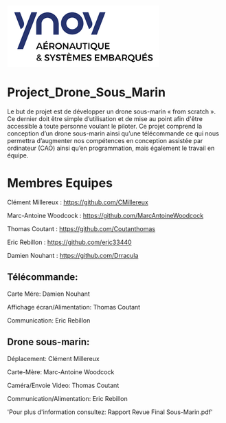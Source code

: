 ![Alt text](https://github.com/eric33440/oscilloscope.cpp/blob/master/ynov.png "Ynov Estei")


# Project_Drone_Sous_Marin

Le but de projet est de développer un drone sous-marin « from scratch ». Ce dernier doit être simple
d’utilisation et de mise au point afin d'être accessible à toute personne voulant le piloter.
Ce projet comprend la conception d’un drone sous-marin ainsi qu’une télécommande ce qui nous
permettra d’augmenter nos compétences en conception assistée par ordinateur (CAO) ainsi qu’en
programmation, mais également le travail en équipe.

# Membres Equipes

Clément Millereux : https://github.com/CMillereux

Marc-Antoine Woodcock : https://github.com/MarcAntoineWoodcock

Thomas Coutant : https://github.com/Coutanthomas

Eric Rebillon : https://github.com/eric33440

Damien Nouhant : https://github.com/Drracula

## Télécommande: 

Carte Mére: Damien Nouhant

Affichage écran/Alimentation: Thomas Coutant

Communication: Eric Rebillon

## Drone sous-marin:

Déplacement: Clément Millereux

Carte-Mère: Marc-Antoine Woodcock

Caméra/Envoie Video: Thomas Coutant

Communication/Alimentation: Eric Rebillon





'Pour plus d'information consultez: Rapport Revue Final Sous-Marin.pdf'
